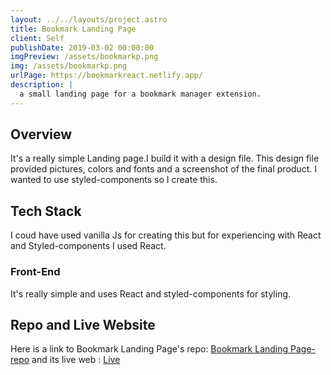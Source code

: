 ```yaml
---
layout: ../../layouts/project.astro
title: Bookmark Landing Page
client: Self
publishDate: 2019-03-02 00:00:00
imgPreview: /assets/bookmarkp.png
img: /assets/bookmarkp.png
urlPage: https://bookmarkreact.netlify.app/
description: |
  a small landing page for a bookmark manager extension.
---
```


## Overview

It's a really simple Landing page.I build it with a design file. This design file provided pictures, colors and fonts and a screenshot of the final product. I wanted to use styled-components so I create this.

## Tech Stack

I coud have used vanilla Js for creating this but for experiencing with React and Styled-components I used React.

### Front-End

It's really simple and uses React and styled-components for styling.

## Repo and Live Website

Here is a link to Bookmark Landing Page's repo: [Bookmark Landing Page-repo](https://github.com/morezam/bookmark-react) and its live web : [Live](https://bookmarkreact.netlify.app/)

